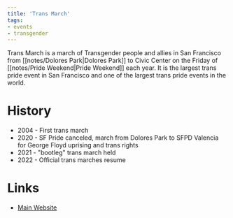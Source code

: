```yaml
---
title: 'Trans March'
tags:
- events
- transgender
---
```


Trans March is a march of Transgender people and allies in San Francisco from [[notes/Dolores Park|Dolores Park]] to Civic Center on the Friday of [[notes/Pride Weekend|Pride Weekend]] each year. It is the largest trans pride event in San Francisco and one of the largest trans pride events in the world.

# History
- 2004 - First trans march
- 2020 - SF Pride canceled, march from Dolores Park to SFPD Valencia for George Floyd uprising and trans rights
- 2021 - "bootleg" trans march held
- 2022 - Official trans marches resume

# Links
- [Main Website](https://www.transmarch.org)